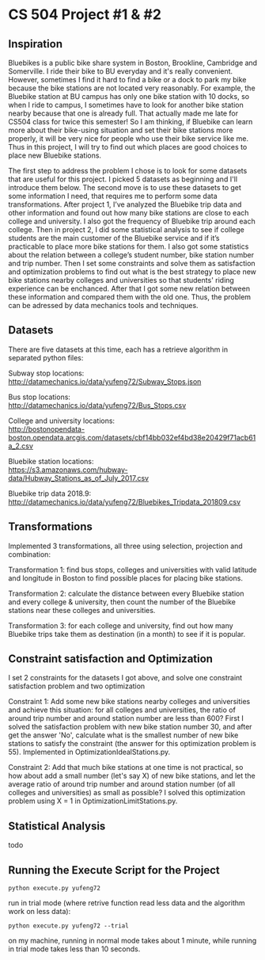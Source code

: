 <h1>CS 504 Project #1 & #2</h1>

<h2>Inspiration</h2>

Bluebikes is a public bike share system in Boston, Brookline, Cambridge and Somerville. I ride their bike to BU everyday and it's really convenient. However, sometimes I find it hard to find a bike or a dock to park my bike because the bike stations are not located very reasonably. For example, the Bluebike station at BU campus has only one bike station with 10 docks, so when I ride to campus, I sometimes have to look for another bike station nearby because that one is already full. That actually made me late for CS504 class for twice this semester! So I am thinking, if Bluebike can learn more about their bike-using situation and set their bike stations more properly, it will be very nice for people who use their bike service like me. Thus in this project, I will try to find out which places are good choices to place new Bluebike stations.

The first step to address the problem I chose is to look for some datasets that are useful for this project. I picked 5 datasets as beginning and I'll introduce them below. The second move is to use these datasets to get some information I need, that requires me to perform some data transformations. After project 1, I’ve analyzed the Bluebike trip data and other information and found out how many bike stations are close to each college and university. I also got the frequency of Bluebike trip around each college. Then in project 2, I did some statistical analysis to see if college students are the main customer of the Bluebike service and if it’s practicable to place more bike stations for them. I also got some statistics about the relation between a college’s student number, bike station number and trip number. Then I set some constraints and solve them as satisfaction and optimization problems to find out what is the best strategy to place new bike stations nearby colleges and universities so that students' riding experience can be enchanced. After that I got some new relation between these information and compared them with the old one. Thus, the problem can be adressed by data mechanics tools and techniques.

<h2>Datasets</h2>
There are five datasets at this time, each has a retrieve algorithm in separated python files:

Subway stop locations:<br>
http://datamechanics.io/data/yufeng72/Subway_Stops.json

Bus stop locations:<br>
http://datamechanics.io/data/yufeng72/Bus_Stops.csv

College and university locations:<br>
http://bostonopendata-boston.opendata.arcgis.com/datasets/cbf14bb032ef4bd38e20429f71acb61a_2.csv

Bluebike station locations:<br>
https://s3.amazonaws.com/hubway-data/Hubway_Stations_as_of_July_2017.csv

Bluebike trip data 2018.9:<br>
http://datamechanics.io/data/yufeng72/Bluebikes_Tripdata_201809.csv

<h2>Transformations</h2>

Implemented 3 transformations, all three using selection, projection and combination:

Transformation 1: find bus stops, colleges and universities with valid latitude and longitude in Boston to find possible places for placing bike stations.

Transformation 2: calculate the distance between every Bluebike station and every college & university, then count the number of the Bluebike stations near these colleges and universities.

Transformation 3: for each college and university, find out how many Bluebike trips take them as destination (in a month) to see if it is popular.

<h2>Constraint satisfaction and Optimization</h2>

I set 2 constraints for the datasets I got above, and solve one constraint satisfaction problem and two optimization

Constraint 1: Add some new bike stations nearby colleges and universities and achieve this situation: for all colleges and universities, the ratio of around trip number and around station number are less than 600? First I solved the satisfaction problem with new bike station number 30, and after get the answer 'No', calculate what is the smallest number of new bike stations to satisfy the constraint (the answer for this optimization problem is 55). Implemented in OptimizationIdealStations.py.

Constraint 2: Add that much bike stations at one time is not practical, so how about add a small number (let's say X) of new bike stations, and let the average ratio of around trip number and around station number (of all colleges and universities) as small as possible? I solved this optimization problem using X = 1 in OptimizationLimitStations.py.

<h2>Statistical Analysis</h2>

todo

<h2>Running the Execute Script for the Project</h2>

```
python execute.py yufeng72
```
run in trial mode (where retrive function read less data and the algorithm work on less data):
```
python execute.py yufeng72 --trial
```
on my machine, running in normal mode takes about 1 minute, while running in trial mode takes less than 10 seconds.
